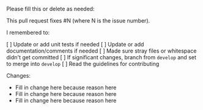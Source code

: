 Please fill this or delete as needed:

This pull request fixes #N (where N is the issue number).

I remembered to:

[ ] Update or add unit tests if needed
[ ] Update or add documentation/comments if needed
[ ] Made sure stray files or whitespace didn't get committed
[ ] If significant changes, branch from `develop` and set to merge into `develop`
[ ] Read the guidelines for contributing

Changes:

* Fill in change here because reason here
* Fill in change here because reason here
* Fill in change here because reason here
